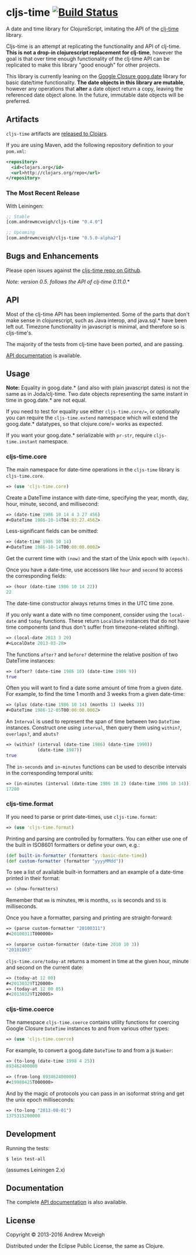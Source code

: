 # cljs-time [![Build Status](https://travis-ci.org/andrewmcveigh/cljs-time.png?branch=master)](https://travis-ci.org/andrewmcveigh/cljs-time)

A date and time library for ClojureScript, imitating the API of the
[clj-time](https://github.com/clj-time/clj-time) library.

Cljs-time is an attempt at replicating the functionality and API of
clj-time.  **This is not a drop-in clojurescript replacement for
clj-time**, however the goal is that over time enough functionality of
the clj-time API can be replicated to make this library "good enough"
for other projects.

This library is currently leaning on the
[Google Closure goog.date](https://google.github.io/closure-library/api/goog.date.html)
library for basic date/time functionality. **The date objects in this
library are mutable**, however any operations that **alter** a date
object return a copy, leaving the referenced date object alone. In the
future, immutable date objects will be preferred.

## Artifacts

`cljs-time` artifacts are [released to Clojars](https://clojars.org/com.andrewmcveigh/cljs-time).

If you are using Maven, add the following repository definition to your `pom.xml`:

``` xml
<repository>
  <id>clojars.org</id>
  <url>http://clojars.org/repo</url>
</repository>
```

### The Most Recent Release

With Leiningen:

``` clj
;; Stable
[com.andrewmcveigh/cljs-time "0.4.0"]

;; Upcoming
[com.andrewmcveigh/cljs-time "0.5.0-alpha2"]
```

## Bugs and Enhancements

Please open issues against the
[cljs-time repo on Github](https://github.com/andrewmcveigh/cljs-time/issues).

**Note: version 0.5.* follows the API of clj-time 0.11.0.**

## API

Most of the clj-time API has been implemented. Some of the parts that
don't make sense in clojurescript, such as Java interop, and
java.sql.* have been left out. Timezone functionality in javascript is
minimal, and therefore so is cljs-time's.

The majority of the tests from clj-time have been ported, and are
passing.

[API documentation](http://andrewmcveigh.github.io/cljs-time/latest/index.html) is
available.

## Usage

**Note:** Equality in goog.date.* (and also with plain javascript
dates) is not the same as in Joda/clj-time. Two date objects
representing the same instant in time in goog.date.* are not equal.

If you need to test for equality use either `cljs-time.core/=`, or
optionally you can require the `cljs-time.extend` namespace which will
extend the goog.date.* datatypes, so that clojure.core/= works as
expected.

If you want your goog.date.* serializable with `pr-str`, require
`cljs-time.instant` namespace.

### cljs-time.core

The main namespace for date-time operations in the `cljs-time` library
is `cljs-time.core`.

``` clj
=> (use 'cljs-time.core)
```

Create a DateTime instance with date-time, specifying the year, month,
day, hour, minute, second, and millisecond:

``` clj
=> (date-time 1986 10 14 4 3 27 456)
#<DateTime 1986-10-14T04:03:27.456Z>
```

Less-significant fields can be omitted:

``` clj
=> (date-time 1986 10 14)
#<DateTime 1986-10-14T00:00:00.000Z>
```

Get the current time with `(now)` and the start of the Unix epoch with `(epoch)`.

Once you have a date-time, use accessors like `hour` and `second` to access the corresponding fields:

``` clj
=> (hour (date-time 1986 10 14 22))
22
```

The date-time constructor always returns times in the UTC time zone.

If you only want a date with no time component, consider using the `local-date` and `today` functions.
These return `LocalDate` instances that do not have time components (and thus don't suffer from timezone-related shifting).

``` clj
=> (local-date 2013 3 20)
#<LocalDate 2013-03-20>
```

The functions `after?` and `before?` determine the relative position of two
DateTime instances:

``` clj
=> (after? (date-time 1986 10) (date-time 1986 9))
true
```

Often you will want to find a date some amount of time from a given date. For
example, to find the time 1 month and 3 weeks from a given date-time:

``` clj
=> (plus (date-time 1986 10 14) (months 1) (weeks 3))
#<DateTime 1986-12-05T00:00:00.000Z>
```

An `Interval` is used to represent the span of time between two `DateTime`
instances. Construct one using `interval`, then query them using `within?`,
`overlaps?`, and `abuts?`

``` clj
=> (within? (interval (date-time 1986) (date-time 1990))
            (date-time 1987))
true
```

The `in-seconds` and `in-minutes` functions can be used to describe intervals in the corresponding temporal units:

``` clj
=> (in-minutes (interval (date-time 1986 10 2) (date-time 1986 10 14)))
17280
```

### cljs-time.format

If you need to parse or print date-times, use `cljs-time.format`:

``` clj
=> (use 'cljs-time.format)
```

Printing and parsing are controlled by formatters. You can either use one of the built in ISO8601 formatters or define your own, e.g.:

``` clj
(def built-in-formatter (formatters :basic-date-time))
(def custom-formatter (formatter "yyyyMMdd"))
```

To see a list of available built-in formatters and an example of a date-time printed in their format:

``` clj
=> (show-formatters)
```

Remember that `mm` is minutes, `MM` is months, `ss` is seconds and `SS` is milliseconds.

Once you have a formatter, parsing and printing are straight-forward:

``` clj
=> (parse custom-formatter "20100311")
#<20100311T000000>

=> (unparse custom-formatter (date-time 2010 10 3))
"20101003"
```

`cljs-time.core/today-at` returns a moment in time at the given hour, minute and second
on the current date:

``` clojure
=> (today-at 12 00)
#<20130329T120000>
=> (today-at 12 00 05)
#<20130329T120005>
```


### cljs-time.coerce

The namespace `cljs-time.coerce` contains utility functions for coercing Google Closure `DateTime` instances to and from various other types:

``` clj
=> (use 'cljs-time.coerce)
```

For example, to convert a goog.date `DateTime` to and from a js `Number`:

``` clj
=> (to-long (date-time 1998 4 25))
893462400000

=> (from-long 893462400000)
#<19980425T000000>
```

And by the magic of protocols you can pass in an isoformat string and get the unix epoch milliseconds:

``` clj
=> (to-long "2013-08-01")
1375315200000
```

<!--### cljs-time.local-->

<!--**Note: this namespace has not been implemented yet!**-->

<!--The namespace `cljs-time.local` contains functions for working with local time without having to shift to/from utc,-->
<!--the preferred time zone of cljs-time.core.-->

<!--Get the current local time with-->

<!--``` clj-->
<!--=> (local-now)-->
<!--```-->

<!--Get a local date-time instance retaining the time fields with-->

<!--``` clj-->
<!--=> (to-local-date-time obj)-->
<!--```-->

<!--The following all return 1986-10-14 04:03:27.246 with the local time zone.-->

<!--``` clj-->
<!--(to-local-date-time (cljs-time.core/date-time 1986 10 14 4 3 27 246))-->
<!--(to-local-date-time "1986-10-14T04:03:27.246")-->
<!--(to-local-date-time "1986-10-14T04:03:27.246Z")-->
<!--```-->

<!--The dynamic var \*local-formatters\* contains a map of local formatters for parsing and printing. It is initialized-->
<!--with all the formatters in cljs-time.format localized.-->

<!--to-local-date-time for strings uses \*local-formatters\* to parse.-->

<!--Format an obj using a formatter in \*local-formatters\* corresponding to the format-key passed in with-->

<!--``` clj-->
<!--=> (format-local-time (local-now) :basic-date-time)-->
<!--```-->


<!--### cljs-time.periodic-->

<!--**Note: this namespace has not been implemented yet!**-->

<!--`cljs-time.periodic/periodic-seq` returns an infinite sequence of instants-->
<!--separated by a time period starting with the given point in time:-->

<!--``` clojure-->
<!--(use 'cljs-time.periodic)-->
<!--(use 'clj.time.core)-->

<!--;; returns 10 instants starting with current time separated-->
<!--;; by 12 hours-->
<!--(take 10 (periodic-seq (now) (hours 12)))-->
<!--```-->


## Development

Running the tests:

    $ lein test-all

(assumes Leiningen 2.x)

## Documentation

The complete [API documentation](http://andrewmcveigh.github.io/cljs-time/latest/index.html)
is also available.

## License

Copyright © 2013-2016 Andrew Mcveigh

Distributed under the Eclipse Public License, the same as Clojure.
